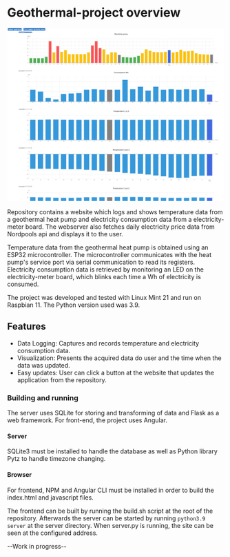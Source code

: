 
# Geothermal-project overview
![plot](./images/screen.jpeg)

Repository contains a website which logs and shows temperature data from a geothermal heat pump and electricity consumption data from a electricity-meter board. The webserver also fetches daily electricity price data from Nordpools api and displays it to the user.

Temperature data from the geothermal heat pump is obtained using an ESP32 microcontroller. The microcontroller communicates with the heat pump's service port via serial communication to read its registers.
Electricity consumption data is retrieved by monitoring an LED on the electricity-meter board, which blinks each time a Wh of electricity is consumed.

The project was developed and tested with Linux Mint 21 and run on Raspbian 11. The Python version used was 3.9.

## Features

* Data Logging: Captures and records temperature and electricity consumption data.
* Visualization: Presents the acquired data do user and the time when the data was updated.
* Easy updates: User can click a button at the website that updates the application from the repository.

### Building and running
The server uses SQLite for storing and transforming of data and Flask as a web framework. For front-end, the project uses Angular.

#### Server
SQLite3 must be installed to handle the database as well as Python library Pytz to handle timezone changing.

#### Browser
For frontend, NPM and Angular CLI must be installed in order to build the index.html and javascript files.

The frontend can be built by running the build.sh script at the root of the repository. Afterwards the server can be started by running `python3.9 server` at the server directory. When server.py is running, the site can be seen at the configured address.


--Work in progress--

